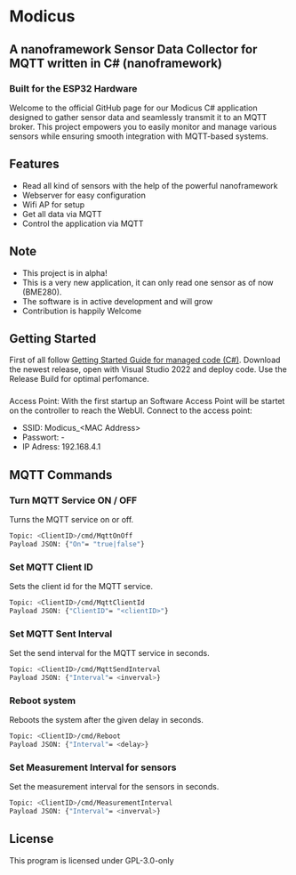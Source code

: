# Modicus
## A nanoframework Sensor Data Collector for MQTT written in C# (nanoframework)
### Built for the ESP32 Hardware

Welcome to the official GitHub page for our Modicus C# application designed to gather sensor data and seamlessly transmit it to an MQTT broker. This project empowers you to easily monitor and manage various sensors while ensuring smooth integration with MQTT-based systems.

## Features

- Read all kind of sensors with the help of the powerful nanoframework
- Webserver for easy configuration
- Wifi AP for setup
- Get all data via MQTT
- Control the application via MQTT

## Note
- This project is in alpha!
- This is a very new application, it can only read one sensor as of now (BME280). 
- The software is in active development and will grow
- Contribution is happily Welcome

## Getting Started 
First of all follow [Getting Started Guide for managed code (C#)](https://docs.nanoframework.net/content/getting-started-guides/getting-started-managed.html).
Download the newest release, open with Visual Studio 2022 and deploy code. Use the Release Build for optimal perfomance.

###
Access Point: With the first startup an Software Access Point will be startet on the controller to reach the WebUI. 
Connect to the access point:
 - SSID: Modicus_&#60;MAC Address&#62;
 - Passwort: -
 - IP Adress: 192.168.4.1
## MQTT Commands

### Turn MQTT Service ON / OFF
Turns the MQTT service on or off.
```sh
Topic: <ClientID>/cmd/MqttOnOff
Payload JSON: {"On"= "true|false"}
```

### Set MQTT Client ID
Sets the client id for the MQTT service.
```sh
Topic: <ClientID>/cmd/MqttClientId
Payload JSON: {"ClientID"= "<clientID>"}
```
### Set MQTT Sent Interval 
Set the send interval for the MQTT service in seconds.
```sh
Topic: <ClientID>/cmd/MqttSendInterval
Payload JSON: {"Interval"= <inverval>}
```

### Reboot system
Reboots the system after the given delay in seconds.
```sh
Topic: <ClientID>/cmd/Reboot
Payload JSON: {"Interval"= <delay>}
```

### Set Measurement Interval for sensors
Set the measurement interval for the sensors in seconds.
```sh
Topic: <ClientID>/cmd/MeasurementInterval
Payload JSON: {"Interval"= <inverval>}
```

## License
This program is licensed under GPL-3.0-only
